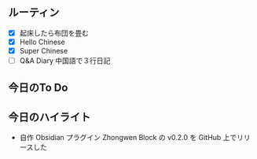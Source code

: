 ## ルーティン
- [x] 起床したら布団を畳む
- [x] Hello Chinese
- [x] Super Chinese
- [ ] Q&A Diary 中国語で３行日記
## 今日のTo Do
## 今日のハイライト
- 自作 Obsidian プラグイン Zhongwen Block の v0.2.0 を GitHub 上でリリースした
